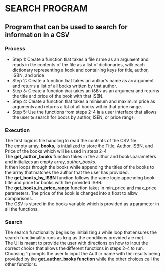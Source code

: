 # SEARCH PROGRAM
## Program that can be used to search for information in a CSV
### Process
<ul>
  <li>Step 1: Create a function that takes a file name as an argument and reads in the contents of the file as a list of dictionaries, with each dictionary representing a book and containing keys for title, author, ISBN, and price</li>
  <li>Step 2: Create a function that takes an author's name as an argument and returns a list of all books written by that author.</li>
  <li>Step 3: Create a function that takes an ISBN as an argument and returns the title and price of the book with that ISBN.</li>
  <li>Step 4: Create a function that takes a minimum and maximum price as arguments and returns a list of all books within that price range.</li>
  <li>Step 5: Use the functions from steps 2-4 in a user interface that allows the user to search for books by author, ISBN, or price range.</li>
</ul>

### Execution
<p>The first logic is file handling to read the contents of the CSV file.</br>
The empty array, <b>books</b>, is initialized to store the Title, Author, ISBN, and Price of the books which will be used in steps 2-4</br>
The <b>get_author_books</b> function takes in the author and books parameters and initializes an empty array, <em>author_books</em>.</br>
It then loops through the books while appending the titles of the books to the array that matches the author that the user has provided.</br>
The <b>get_books_by_ISBN</b> function follows the same logic appending book title and price for books with the provided ISBN.</br>
The <b>get_books_in_price_range</b> function takes in min_price and max_price parameters. The price of the book is changed into a float to allow comparisons.</br>
The CSV is stored in the books variable which is provided as a parameter in all the functions.</p>

### Search
<p>The search functionality begins by initializing a while loop that ensures the search functionality runs as long as the conditions provided are met.<br>
The UI is meant to provide the user with directions on how to input the correct choice that allows the different functions in steps 2-4 to run.</br>
Choosing 1 prompts the user to input the Author name with the results being provided by the <b>get_author_books function</b> while the other choices call the other functions.</br>
</p>
